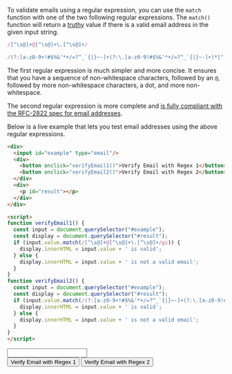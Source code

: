 To validate emails using a regular expression, you can use the `match` function with one of the two following regular expressions.
The `match()` function will return a [truthy](/tutorials/fundamentals/truthy) value if there is a valid email address in the given input string.

```javascript
/[^\s@]+@[^\s@]+\.[^\s@]+/
```

```javascript
/(?:[a-z0-9+!#$%&'*+/=?^_`{|}~-]+(?:\.[a-z0-9!#$%&'*+/=?^_`{|}~-]+)*|"(?:[\x01-\x08\x0b\x0c\x0e-\x1f\x21\x23-\x5b\x5d-\x7f]|\\[\x01-\x09\x0b\x0c\x0e-\x7f])*")@(?:(?:[a-z0-9](?:[a-z0-9-]*[a-z0-9])?\.)+[a-z0-9](?:[a-z0-9-]*[a-z0-9])?|\[(?:(?:25[0-5]|2[0-4][0-9]|[01]?[0-9][0-9]?)\.){3}(?:25[0-5]|2[0-4][0-9]|[01]?[0-9][0-9]?|[a-z0-9-]*[a-z0-9]:(?:[\x01-\x08\x0b\x0c\x0e-\x1f\x21-\x5a\x53-\x7f]|\\[\x01-\x09\x0b\x0c\x0e-\x7f])+)\])/i
```

The first regular expression is much simpler and more concise.
It ensures that you have a sequence of non-whitespace characters, followed by an `@`, followed by more non-whitespace characters, a dot, and more non-whitespace.

The second regular expression is more complete and [is fully compliant with the RFC-2822 spec for email addresses](https://stackoverflow.com/a/1373724/3267107).

Below is a live example that lets you test email addresses using the above regular expressions.

```html
<div>
  <input id="example" type="email"/>
  <div>
    <button onclick="verifyEmail1()">Verify Email with Regex 1</button>
    <button onclick="verifyEmail2()">Verify Email with Regex 2</button>
  </div>
  <div>
    <p id="result"></p>
  </div>
</div>

<script>
function verifyEmail1() {
  const input = document.querySelector("#example");
  const display = document.querySelector("#result");
  if (input.value.match(/[^\s@]+@[^\s@]+\.[^\s@]+/gi)) {
    display.innerHTML = input.value + ' is valid';
  } else {
    display.innerHTML = input.value + ' is not a valid email';
  }
}
function verifyEmail2() {
  const input = document.querySelector("#example");
  const display = document.querySelector("#result");
  if (input.value.match(/(?:[a-z0-9+!#$%&'*+/=?^_`{|}~-]+(?:\.[a-z0-9!#$%&'*+/=?^_`{|}~-]+)*|"(?:[\x01-\x08\x0b\x0c\x0e-\x1f\x21\x23-\x5b\x5d-\x7f]|\\[\x01-\x09\x0b\x0c\x0e-\x7f])*")@(?:(?:[a-z0-9](?:[a-z0-9-]*[a-z0-9])?\.)+[a-z0-9](?:[a-z0-9-]*[a-z0-9])?|\[(?:(?:25[0-5]|2[0-4][0-9]|[01]?[0-9][0-9]?)\.){3}(?:25[0-5]|2[0-4][0-9]|[01]?[0-9][0-9]?|[a-z0-9-]*[a-z0-9]:(?:[\x01-\x08\x0b\x0c\x0e-\x1f\x21-\x5a\x53-\x7f]|\\[\x01-\x09\x0b\x0c\x0e-\x7f])+)\])/gi)) {
    display.innerHTML = input.value + ' is valid';
  } else {
    display.innerHTML = input.value + ' is not a valid email';
  }
}
</script>
```

<div>
  <input id="example" type="email"/>
  <div>
    <button onclick="verifyEmail1()">Verify Email with Regex 1</button>
    <button onclick="verifyEmail2()">Verify Email with Regex 2</button>
  </div>
  <div>
    <p id="result"></p>
  </div>
</div>

<script>
function verifyEmail1() {
  const input = document.querySelector("#example");
  const display = document.querySelector("#result");
  if (input.value.match(/[^\s@]+@[^\s@]+\.[^\s@]+/gi)) {
    display.innerHTML = input.value + ' is valid';
  } else {
    display.innerHTML = input.value + ' is not a valid email';
  }
}
function verifyEmail2() {
  const input = document.querySelector("#example");
  const display = document.querySelector("#result");
  if (input.value.match(/(?:[a-z0-9+!#$%&'*+/=?^_`{|}~-]+(?:\.[a-z0-9!#$%&'*+/=?^_`{|}~-]+)*|"(?:[\x01-\x08\x0b\x0c\x0e-\x1f\x21\x23-\x5b\x5d-\x7f]|\\[\x01-\x09\x0b\x0c\x0e-\x7f])*")@(?:(?:[a-z0-9](?:[a-z0-9-]*[a-z0-9])?\.)+[a-z0-9](?:[a-z0-9-]*[a-z0-9])?|\[(?:(?:25[0-5]|2[0-4][0-9]|[01]?[0-9][0-9]?)\.){3}(?:25[0-5]|2[0-4][0-9]|[01]?[0-9][0-9]?|[a-z0-9-]*[a-z0-9]:(?:[\x01-\x08\x0b\x0c\x0e-\x1f\x21-\x5a\x53-\x7f]|\\[\x01-\x09\x0b\x0c\x0e-\x7f])+)\])/gi)) {
    display.innerHTML = input.value + ' is valid';
  } else {
    display.innerHTML = input.value + ' is not a valid email';
  }
}
</script>